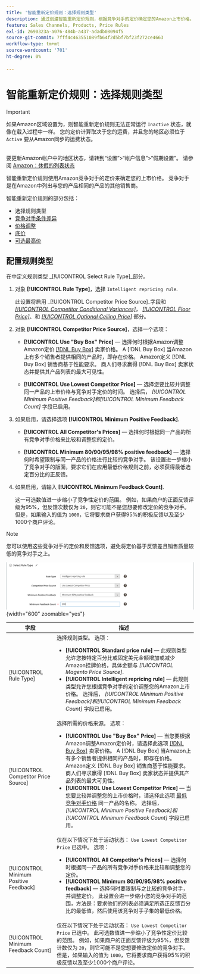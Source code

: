 ```yaml
---
title: '智能重新定价规则：选择规则类型'
description: 通过创建智能重新定价规则，根据竞争对手的定价确定您的Amazon上市价格。
feature: Sales Channels, Products, Price Rules
exl-id: 2690323a-a076-484b-a437-adadb08094f5
source-git-commit: 7fff4c463551089fb64f2d5bf7bf23f272ce4663
workflow-type: tm+mt
source-wordcount: '701'
ht-degree: 0%

---
```


# 智能重新定价规则：选择规则类型

>[!IMPORTANT]
>
>如果Amazon区域设置为，则智能重新定价规则无法正常运行 `Inactive` 状态，就像在载入过程中一样。 您的定价计算取决于您的运费，并且您的地区必须位于 `Active` 要从Amazon同步的运费状态。<br><br>
>
>要更新Amazon帐户中的地区状态，请转到“设置”>“帐户信息”>“假期设置”。 请参阅 [Amazon：休假的列表状态](https://sellercentral.amazon.com/gp/help/help.html?itemID=200135620/&quot;target=&quot;_blank)

智能重新定价规则使用Amazon竞争对手的定价来确定您的上市价格。 竞争对手是在Amazon中列出与您的产品相同的产品的其他销售商。

智能重新定价规则的部分包括：

- 选择规则类型
- [竞争对手条件差异](./competitor-conditional-variances.md)
- [价格调整](./price-adjustment.md)
- [底价](./floor-price.md)
- [可选最高价](./optional-ceiling-price.md)

## 配置规则类型

在中定义规则类型 _[!UICONTROL Select Rule Type]_部分。

1. 对象 **[!UICONTROL Rule Type]**，选择 `Intelligent repricing rule`.

   此设置将启用 _[!UICONTROL Competitor Price Source]_字段和 [_[!UICONTROL Competitor Conditional Variances]_](./competitor-conditional-variances.md)， [_[!UICONTROL Floor Price]_](./floor-price.md)、和 [_[!UICONTROL Optional Ceiling Price]_](./optional-ceiling-price.md) 部分。

1. 对象 **[!UICONTROL Competitor Price Source]**，选择一个选项：

   - **[!UICONTROL Use "Buy Box" Price]**  — 选择何时根据Amazon调整Amazon定价 [[!DNL Buy Box]](./buy-box-competitor-pricing.md) 卖家价格。 A [!DNL Buy Box] 当Amazon上有多个销售者提供相同的产品时，即存在价格。 Amazon定义 [!DNL Buy Box] 销售商基于性能要求。 商人们寻求赢得 [!DNL Buy Box] 卖家状态并提供其产品列表的最大可见性。

   - **[!UICONTROL Use Lowest Competitor Price]**  — 选择您要比较并调整同一产品的上市价格与竞争对手定价的时间。 选择后， _[!UICONTROL Minimum Positive Feedback]_和_[!UICONTROL Minimum Feedback Count]_ 字段已启用。

1. 如果启用，请选择选项 **[!UICONTROL Minimum Positive Feedback]**.

   - **[!UICONTROL All Competitor's Prices]**  — 选择何时根据同一产品的所有竞争对手价格来比较和调整您的定价。

   - **[!UICONTROL Minimum 80/90/95/98% positive feedback]**  — 选择何时希望限制与同一产品的价格进行比较的竞争对手。 该设置进一步缩小了竞争对手的版面，要求它们在应用最低价格规则之前，必须获得最低选定百分比的正反馈。

1. 如果启用，请输入 **[!UICONTROL Minimum Feedback Count]**.

   这一可选数值进一步缩小了竞争性定价的范围。 例如，如果商户的正面反馈评级为95%，但反馈次数仅为 `20`，则它可能不是您想要修改定价的竞争对手。 但是，如果输入的值为 `1000`，它将要求商户获得95%的积极反馈以及至少1000个商户评论。

>[!NOTE]
>
>您可以使用这些竞争对手的定价和反馈选项，避免将定价基于反馈差且销售质量较低的竞争对手之上。

![智能重新定价规则 — 选择规则类型](assets/ob-intelligent-price-rule-type.png){width="600" zoomable="yes"}

| 字段 | 描述 |
|----------------------------------------|-----------------------------------------------------------------------------------------------------------------------------------------------------------------------------------------------------------------------------------------------------------------------------------------------------------------------------------------------------------------------------------------------------------------------------------------------------------------------------------------------------------------------------------------------------------------------------------------------------------------------------------------------------------------------------------------------------------------------------------------------------------------------------------------------------------------------------------------------------------------------------------------|
| [!UICONTROL Rule Type] | 选择规则类型。 选项：<ul><li>**[!UICONTROL Standard price rule]**  — 此规则类型允许您按特定百分比或固定美元金额增加或减少Amazon挂牌价格，具体金额与 _[!UICONTROL Magento Price Source]_. </li><li>**[!UICONTROL Intelligent repricing rule]**  — 此规则类型允许您根据竞争对手的定价调整您的Amazon上市价格。 选择后， _[!UICONTROL Minimum Positive Feedback]_和_[!UICONTROL Minimum Feedback Count]_ 字段已启用。</li></ul> |
| [!UICONTROL Competitor Price Source] | 选择所需的价格来源。 选项：<ul><li>**[!UICONTROL Use "Buy Box" Price]**  — 当您要根据Amazon调整Amazon定价时，请选择此选项 [[!DNL Buy Box]](./buy-box-competitor-pricing.md) 卖家价格。 A [!DNL Buy Box] 当Amazon上有多个销售者提供相同的产品时，即存在价格。 Amazon定义 [!DNL Buy Box] 销售商基于性能要求。 商人们寻求赢得 [!DNL Buy Box] 卖家状态并提供其产品列表的最大可见性。</li><li>**[!UICONTROL Use Lowest Competitor Price]**  — 当您要比较并调整您的上市价格时，请选择此选项 [最低竞争对手价格](./lowest-competitor-pricing.md) 同一产品的名称。 选择后， _[!UICONTROL Minimum Positive Feedback]_和_[!UICONTROL Minimum Feedback Count]_ 字段已启用。</li></ul> |
| [!UICONTROL Minimum Positive Feedback] | 仅在以下情况下处于活动状态： `Use Lowest Competitor Price` 已选中。 选项：<ul><li>**[!UICONTROL All Competitor's Prices]**  — 选择何时根据同一产品的所有竞争对手价格来比较和调整您的定价。</li><li>**[!UICONTROL Minimum 80/90/95/98% positive feedback]**  — 选择何时要限制与之比较的竞争对手，并调整定价。 此设置会进一步缩小您的竞争对手的范围，方法是：要求他们的列表必须满足所选正反馈百分比的最低值，然后使用该竞争对手子集的最低价格。</li></ul> |
| [!UICONTROL Minimum Feedback Count] | 仅在以下情况下处于活动状态： `Use Lowest Competitor Price` 已选中。 此可选数值进一步缩小了竞争性定价比较的范围。 例如，如果商户的正面反馈评级为95%，但反馈计数仅为 `20`，则它可能不是您想要修改定价的竞争对手。 但是，如果输入的值为 `1000`，它将要求商户获得95%的积极反馈以及至少1000个商户评论。 |
